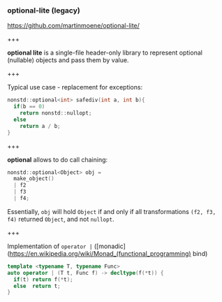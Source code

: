 ### optional-lite (legacy)

https://github.com/martinmoene/optional-lite/

+++

**optional lite** is a single-file header-only library to represent optional (nullable) objects and pass them by value.

+++

Typical use case - replacement for exceptions:

```C++
nonstd::optional<int> safediv(int a, int b){
  if(b == 0)
    return nonstd::nullopt;
  else
    return a / b;
}
```

+++

**optional** allows to do call chaining:

```C++
nonstd::optional<Object> obj =
  make_object()
  | f2
  | f3
  | f4;
```

Essentially, `obj` will hold `Object` if and only if all transformations `(f2, f3, f4)` returned `Object`, and not `nullopt`.

+++

Implementation of `operator |` ([monadic](https://en.wikipedia.org/wiki/Monad_(functional_programming) bind)
```C++
template <typename T, typename Func>
auto operator | (T t, Func f) -> decltype(f(*t)) {
  if(t) return f(*t);
  else  return t;
}
```
